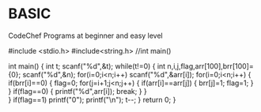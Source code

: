 # BASIC
CodeChef Programs at beginner and easy level

#include <stdio.h>
#include<string.h>
//int main()

 int main()
{
	int t;
	scanf("%d",&t);
	while(t!=0)
	{
		int n,i,j,flag,arr[100],brr[100]={0};
		scanf("%d",&n);
		for(i=0;i<n;i++)
			scanf("%d",&arr[i]);
		for(i=0;i<n;i++)
		{
			if(brr[i]==0)
			{
				flag=0;
				for(j=i+1;j<n;j++)
				{
					if(arr[i]==arr[j])
					{
						brr[j]=1;
						flag=1;
					}
				}
				if(flag==0)
				{
					printf("%d",arr[i]);
					break;
				}
			}				
		}
		if(flag==1)
			printf("0");
		printf("\n");
		t--;
	}
return 0;
}
